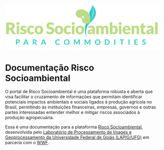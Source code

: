 
![Cerrado DPAT](imgs/00/logo_rsa.png)

# Documentação Risco Socioambiental

O portal de Risco Socioambiental é uma plataforma robusta e aberta que visa facilitar o cruzamento de informações que permitam identificar potenciais impactos ambientais e sociais ligados à produção agrícola no Brasil, permitindo às instituições financeiras, empresas, governos e outras partes interessadas entender melhor e mitigar riscos associados à produção agropecuária.

Essa é uma documentação para a plataforma [Risco Socioambiental](http://socioambiental.lapig.iesa.ufg.br/home), desenvolvida pelo [Laboratório de Processamento de Images e Geoprocessamento da Universidade Federal de Goiás (LAPIG/UFG)](http://www.lapig.iesa.ufg.br) em parceria com o [WWF](https://www.wwf.org.br/).